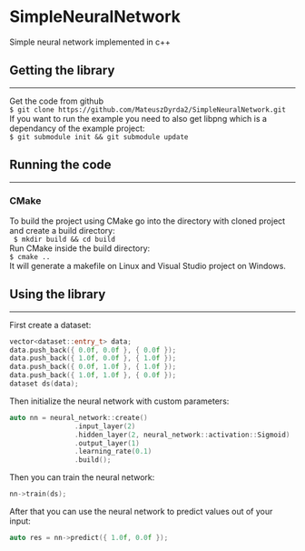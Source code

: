 # SimpleNeuralNetwork
Simple neural network implemented in c++

## Getting the library
---
Get the code from github   
``` $ git clone https://github.com/MateuszDyrda2/SimpleNeuralNetwork.git ```  
If you want to run the example you need to also get libpng which is a dependancy of the example project:  
``` $ git submodule init && git submodule update ```  

## Running the code 
---
### CMake
To build the project using CMake go into the directory with cloned project and create a build directory:  
``` $ mkdir build && cd build```  
Run CMake inside the build directory:  
``` $ cmake .. ```  
It will generate a makefile on Linux and Visual Studio project on Windows.
## Using the library
---
First create a dataset:
``` C++
vector<dataset::entry_t> data;
data.push_back({ 0.0f, 0.0f }, { 0.0f });
data.push_back({ 1.0f, 0.0f }, { 1.0f });
data.push_back({ 0.0f, 1.0f }, { 1.0f });
data.push_back({ 1.0f, 1.0f }, { 0.0f });
dataset ds(data);
```
Then initialize the neural network with custom parameters:
``` C++
auto nn = neural_network::create()
				.input_layer(2)
				.hidden_layer(2, neural_network::activation::Sigmoid)
				.output_layer(1)
				.learning_rate(0.1)
				.build();
```
Then you can train the neural network:
``` C++
nn->train(ds);
```
After that you can use the neural network to predict values out of your input:
``` C++
auto res = nn->predict({ 1.0f, 0.0f });
```